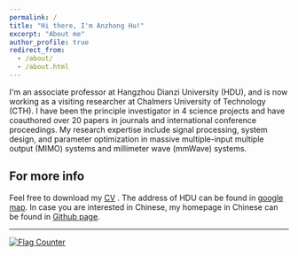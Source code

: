 ```yaml
---
permalink: /
title: "Hi there, I'm Anzhong Hu!"
excerpt: "About me"
author_profile: true
redirect_from: 
  - /about/
  - /about.html
---
```


I'm an associate professor at Hangzhou Dianzi University (HDU), and is now working as a visiting researcher at Chalmers University of Technology (CTH).
I have been the principle investigator in 4 science projects and have coauthored over 20 papers in journals and international conference proceedings. My research expertise include signal processing, system design, and parameter optimization in massive multiple-input multiple output (MIMO)  systems and millimeter wave (mmWave) systems. 

For more info
------
Feel free to download my  [CV](https://anzhonghu.github.io/files/huaz_CV.pdf) .
The address of HDU can be found in [google map](https://goo.gl/maps/EJ5dciFcdKLYXSxK9).  In case you are interested in Chinese, my homepage in Chinese can be found in [Github page](https://anzhonghu.github.io/ch).

------
<a href="https://info.flagcounter.com/vhLf"><img src="https://s11.flagcounter.com/count2/vhLf/bg_FFFFFF/txt_000000/border_CCCCCC/columns_2/maxflags_10/viewers_0/labels_0/pageviews_0/flags_0/percent_0/" alt="Flag Counter" border="0"></a>